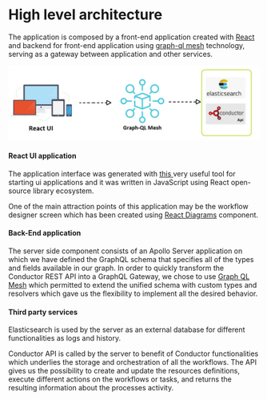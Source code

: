 # High level architecture

The application is composed by a front-end application created with [React](https://reactjs.org) and backend for front-end application using [graph-ql mesh](https://www.graphql-mesh.com) technology, serving as a gateway between application and other services.

![](<../.gitbook/assets/download (1).jpeg>)

#### React UI application

The application interface was generated with [this ](https://github.com/osstotalsoft/generator-webapp-rocket)very useful tool for starting ui applications and it was written in JavaScript using React open-source library ecosystem.

One of the main attraction points of this application may be the workflow designer screen which has been created using [React Diagrams](https://github.com/projectstorm/react-diagrams) component.&#x20;

#### Back-End application

The server side component consists of an Apollo Server application on which we have defined the GraphQL schema that specifies all of the types and fields available in our graph. In order to quickly transform the Conductor REST API into a GraphQL Gateway, we chose to use [Graph QL Mesh](https://www.graphql-mesh.com) which permitted to extend the unified schema with custom types and resolvers which gave us the flexibility to implement all the desired behavior.&#x20;

#### Third party services

Elasticsearch is used by the server as an external database for different functionalities as logs and history.&#x20;

Conductor API is called by the server to benefit of Conductor functionalities which underlies the storage and orchestration of all the workflows. The API gives us the possibility to create and update the resources definitions, execute different actions on the workflows or tasks, and returns the resulting information about the processes activity.
